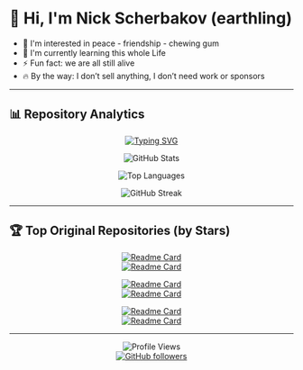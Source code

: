 # 👋 Hi, I'm Nick Scherbakov (earthling)

- 👀 I'm interested in peace - friendship - chewing gum  
- 🌱 I'm currently learning this whole Life  
- ⚡ Fun fact: we are all still alive
- 🔥 By the way: I don’t sell anything, I don’t need work or sponsors
---

## 📊 Repository Analytics

<div align="center">

[![Typing SVG](https://readme-typing-svg.demolab.com/?lines=⭐+Total+Stars%3A+Loading...;🍴+Total+Forks%3A+Calculating...;📂+Public+Repositories%3A+27+original+projects;💻+Primary+Languages%3A+Python,+JavaScript,+TypeScript;🔥+Commit+Activity%3A+Daily+updates;📈+Real-time+stats+loading...&font=Fira%20Code&size=22&duration=4000&pause=1000&color=2E9EFF&center=true&vCenter=true&width=800&height=60)](https://github.com/NickScherbakov)

</div>

<div align="center">

![GitHub Stats](https://github-readme-stats.vercel.app/api?username=NickScherbakov&show_icons=true&theme=tokyonight&hide_border=true&bg_color=0D1117&title_color=2E9EFF&icon_color=2E9EFF&text_color=C9D1D9&count_private=false)

![Top Languages](https://github-readme-stats.vercel.app/api/top-langs/?username=NickScherbakov&layout=compact&theme=tokyonight&hide_border=true&bg_color=0D1117&title_color=2E9EFF&text_color=C9D1D9&exclude_repo=petals,LangChain-Tutorial,llama-gpt,LocalAI,langchain,petals.dev)

</div>

<div align="center">

![GitHub Streak](https://streak-stats.demolab.com/?user=NickScherbakov&theme=tokyonight&hide_border=true&background=0D1117&stroke=2E9EFF&ring=2E9EFF&fire=FF6B6B&currStreakLabel=2E9EFF&sideNums=C9D1D9&currStreakNum=C9D1D9&dates=8B949E)

</div>

---

## 🏆 Top Original Repositories (by Stars)

<div align="center">

[![Readme Card](https://github-readme-stats.vercel.app/api/pin/?username=NickScherbakov&repo=very-simple-tetris-created-by-Copilot&theme=tokyonight&hide_border=true&bg_color=0D1117&title_color=2E9EFF&icon_color=2E9EFF&text_color=C9D1D9)](https://github.com/NickScherbakov/very-simple-tetris-created-by-Copilot)  
[![Readme Card](https://github-readme-stats.vercel.app/api/pin/?username=NickScherbakov&repo=bridge-rescue-archive&theme=tokyonight&hide_border=true&bg_color=0D1117&title_color=2E9EFF&icon_color=2E9EFF&text_color=C9D1D9)](https://github.com/NickScherbakov/bridge-rescue-archive)  

[![Readme Card](https://github-readme-stats.vercel.app/api/pin/?username=NickScherbakov&repo=NickScherbakov&theme=tokyonight&hide_border=true&bg_color=0D1117&title_color=2E9EFF&icon_color=2E9EFF&text_color=C9D1D9)](https://github.com/NickScherbakov/NickScherbakov)  
[![Readme Card](https://github-readme-stats.vercel.app/api/pin/?username=NickScherbakov&repo=GC-Forged-Pylot&theme=tokyonight&hide_border=true&bg_color=0D1117&title_color=2E9EFF&icon_color=2E9EFF&text_color=C9D1D9)](https://github.com/NickScherbakov/GC-Forged-Pylot)  

[![Readme Card](https://github-readme-stats.vercel.app/api/pin/?username=NickScherbakov&repo=VanyaVPN-installer&theme=tokyonight&hide_border=true&bg_color=0D1117&title_color=2E9EFF&icon_color=2E9EFF&text_color=C9D1D9)](https://github.com/NickScherbakov/VanyaVPN-installer)  
[![Readme Card](https://github-readme-stats.vercel.app/api/pin/?username=NickScherbakov&repo=Who-Are-You-Without-the-CLI-&theme=tokyonight&hide_border=true&bg_color=0D1117&title_color=2E9EFF&icon_color=2E9EFF&text_color=C9D1D9)](https://github.com/NickScherbakov/Who-Are-You-Without-the-CLI-)

</div>

---

<div align="center">

![Profile Views](https://komarev.com/ghpvc/?username=NickScherbakov&color=2E9EFF&style=flat-square&label=Profile+Views)  
[![GitHub followers](https://img.shields.io/github/followers/NickScherbakov?style=flat-square&color=2E9EFF&label=Followers)](https://github.com/NickScherbakov?tab=followers)

</div>
